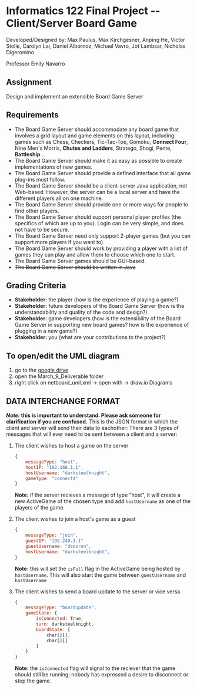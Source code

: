 # Informatics 122 Final Project -- Client/Server Board Game
Developed/Designed by:
Max Paulus,
Max Kirchgesner,
Anping He,
Victor Stolle,
Carolyn Lai,
Daniel Albornoz,
Michael Vavro,
Jot Lambsar,
Nicholas Digeronimo

Professor Emily Navarro

## Assignment
Design and implement an extensible Board Game Server

## Requirements
- The Board Game Server should accommodate any board game that involves a grid layout and game elements on this layout, including games such as Chess, Checkers, Tic-Tac-Toe, Gomoku, **Connect Four**, Nine Men's Morris, **Chutes and Ladders**, Stratego, Shogi, Pente, **Battleship**…
- The Board Game Server should make it as easy as possible to create implementations of new games.
- The Board Game Server should provide a defined interface that all game plug-ins must follow.
- The Board Game Server should be a client-server Java application, not Web-based. However, the server can be a local server and have the different players all on one machine.
- The Board Game Server should provide one or more ways for people to find other players.
- The Board Game Server should support personal player profiles (the specifics of which are up to you). Login can be very simple, and does not have to be secure.
- The Board Game Server need only support 2-player games (but you can support more players if you want to).
- The Board Game Server should work by providing a player with a list of games they can play and allow them to choose which one to start.
- The Board Game Server games should be GUI-based.
- ~~The Board Game Server should be written in Java~~


## Grading Criteria
- **Stakeholder:** the player (how is the experience of playing a game?)
- **Stakeholder:** future developers of the Board Game Server (how is the understandability and quality of the code and design?)
- **Stakeholder:** game developers (how is the extensibility of the Board Game Server in supporting new board games? how is the experience of plugging in a new game?)
- **Stakeholder:** you (what are your contributions to the project?)

## To open/edit the UML diagram
1. go to the [google drive](https://drive.google.com/drive/u/1/folders/0APxwav_gZipYUk9PVA)
2. open the March_9_Deliverable folder
3. right click on netboard_uml.xml -> open with -> draw.io Diagrams

## DATA INTERCHANGE FORMAT
***Note:* this is important to understand. Please ask someone for clarification if you are confused.**
This is the JSON format in which the client and server will send their data to eachother:
There are 3 types of messages that will ever need to be sent between a client and a server:

1. The client wishes to host a game on the server

    ```javascript
    {
        messageType: "host",
        hostIP: "192.168.1.1",
        hostUsername: "darksteelknight",
        gameType: "connect4"
    }
    ```
    **Note:** if the server recieves a message of type "host", it will create a new ActiveGame of the chosen type and add `hostUsername` as one of the players of the game.
2. The client wishes to join a host's game as a guest

    ```javascript
    {
        messageType: "join",
        guestIP: "192.240.3.1"
        guestUsername: "desoron",
        hostUsername: "darksteelknight",
    }
    ```
    **Note:** this will set the `isFull` flag in the ActiveGame being hosted by `hostUsername`. This will also start the game between `guestUsername` and `hostUsername`
3. The client wishes to send a board update to the server or vice versa

    ```javascript
    {
        messageType: "boardupdate",
        gameState: {
            isConnected: True,
            turn: darksteelknight,
            boardState: [
                char[][],
                char[][]
            ]
        }
    }
    ```
    **Note:** the `isConnected` flag will signal to the reciever that the game should still be running; nobody has expressed a desire to disconnect or stop the game.




